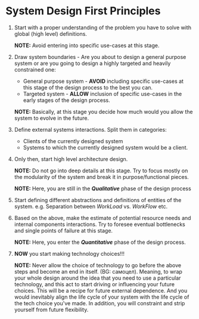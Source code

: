 # System Design First Principles

1. Start with a proper understanding of the problem you have to solve with global (high level) definitions.

    **NOTE:** Avoid entering into specific use-cases at this stage.

2. Draw system boundaries - Are you about to design a general purpose system or
are you going to design a highly targeted and heavily constrained one:

    * General purpose system - **AVOID** including specific use-cases at this
    stage of the design process to the best you can.
    * Targeted system - **ALLOW** inclusion of specific use-cases in the early
    stages of the design process.

    **NOTE:** Basically, at this stage you decide how much would you allow the
            system to evolve in the future.

3. Define external systems interactions. Split them in categories:

    * Clients of the currently designed system
    * Systems to which the currently designed system would be a client.

4. Only then, start high level architecture design.

    **NOTE:** Do not go into deep details at this stage. Try to focus mostly on
        the modularity of the system and break it in purpose/functional pieces.

    **NOTE:** Here, you are still in the ***Qualitative*** phase of the design process

5. Start defining different abstractions and definitions of entities of the system.
e.g. Separation between *WorkLoad* vs. *WorkFlow* etc.

6. Based on the above, make the estimate of potential resource needs and internal
components interactions. Try to foresee eventual bottlenecks and single points of
failure at this stage.

    **NOTE:** Here, you enter the ***Quantitative*** phase of the design process.

7. **NOW** you start making technology choices!!!

    **NOTE:** Never allow the choice of technology to go before the above steps
    and become an end in itself. (BG: самоцел). Meaning, to wrap your whole design
    around the idea that you need to use a particular technology, and this act to
    start driving or influencing your future choices. This will be a recipe for
    future external dependence. And you would inevitably align the life cycle of
    your system with the life cycle of the tech choice you've made. In addition,
    you will constraint and strip yourself from future flexibility.
